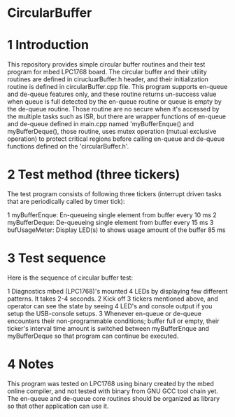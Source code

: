 CircularBuffer
==============

1 Introduction
==============

This repository provides simple circular buffer routines and their test program for mbed LPC1768 board.
The circular buffer and their utility routines are defined in cirucluarBuffer.h header, and their initialization routine is defined in circularBuffer.cpp file. This program supports en-queue and de-queue features only, and these routine returns un-success value when queue is full detected by the en-queue routine or queue is empty by the de-queue routine. Those routine are no secure when it's accessed by the multiple tasks such as ISR, but there are wrapper functions of en-queue and de-queue defined in main.cpp named 'myBufferEnque() and myBufferDeque(), those routine, uses mutex operation (mutual exclusive operation) to protect critical regions before calling en-queue and de-queue functions defined on the 'circularBuffer.h'.

2 Test method (three tickers)
=============================

  The test program consists of following three tickers (interrupt driven tasks that are periodically called by timer tick):

1  myBufferEnque:  En-queueing single element from buffer every 10 ms
2  myBufferDeque:  De-queueing single element from buffer every 15 ms
3  bufUsageMeter:   Display LED(s) to shows usage amount of the buffer 85 ms

3 Test sequence
===============

Here is the sequence of circular buffer test:

1 Diagnostics mbed (LPC1768)'s mounted 4 LEDs by displaying few different patterns. It takes 2-4 seconds.
2 Kick off 3 tickers mentioned above, and operator can see the state by seeing 4 LED's and console output if you setup the USB-console setups.
3 Whenever en-queue or de-queue encounters their non-programmable conditions; buffer full or empty, their ticker's interval time amount is switched between myBufferEnque and myBufferDeque so that program can continue be executed.
 
4 Notes
=======

This program was tested on LPC1768 using binary created by the mbed online compiler, and not tested with binary from GNU GCC tool chain yet.
The en-queue and de-queue core routines should be organized as library so that other application can use it.
